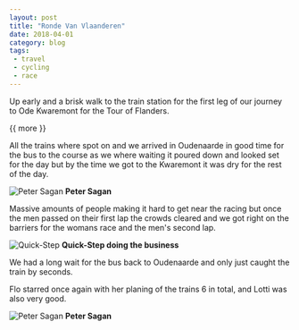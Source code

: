 ```yaml
---
layout: post
title: "Ronde Van Vlaanderen"
date: 2018-04-01
category: blog
tags:
 - travel
 - cycling
 - race
---
```


 <!--start excerpt-->
Up early and a brisk walk to the train station for the first leg of our journey to Ode Kwaremont for the Tour of Flanders.

 {{ more }}

All the trains where spot on and we arrived in Oudenaarde in good time for the bus to the course as we where waiting it poured down and looked set for the day but by the time we got to the Kwaremont it was dry for the rest of the day. 

![Peter Sagan](/images/2018/2018-04-01-ronde-van-vlaanderen-2.jpg) **Peter Sagan**

Massive amounts of people making it hard to get near the racing but once the men passed on their first lap the crowds cleared and we got right on the barriers for the womans race and the men's second lap.

![Quick-Step](/images/2018/2018-04-01-ronde-van-vlaanderen-3.jpg) **Quick-Step  doing the business**

We had a long wait for the bus back to Oudenaarde and only just caught the train by seconds. 

Flo starred once again with her planing of the trains 6 in total, and Lotti was also very good. 

![Peter Sagan](/images/2018/2018-04-01-ronde-van-vlaanderen-1.jpg) **Peter Sagan**
